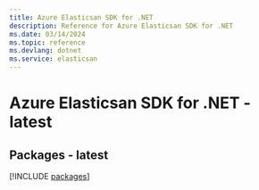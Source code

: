 ```yaml
---
title: Azure Elasticsan SDK for .NET
description: Reference for Azure Elasticsan SDK for .NET
ms.date: 03/14/2024
ms.topic: reference
ms.devlang: dotnet
ms.service: elasticsan
---
```

# Azure Elasticsan SDK for .NET - latest
## Packages - latest
[!INCLUDE [packages](elasticsan-index.md)]